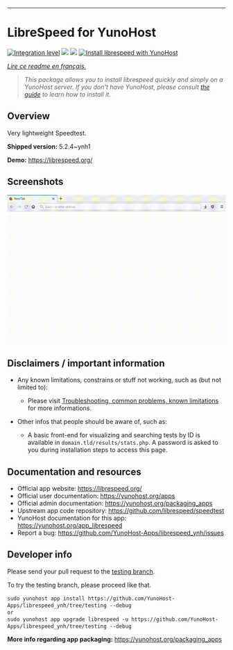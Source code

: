 

---

<!--
N.B.: This README was automatically generated by https://github.com/YunoHost/apps/tree/master/tools/README-generator
It shall NOT be edited by hand.
-->

# LibreSpeed for YunoHost

[![Integration level](https://dash.yunohost.org/integration/librespeed.svg)](https://dash.yunohost.org/appci/app/librespeed) ![](https://ci-apps.yunohost.org/ci/badges/librespeed.status.svg)  ![](https://ci-apps.yunohost.org/ci/badges/librespeed.maintain.svg)
[![Install librespeed with YunoHost](https://install-app.yunohost.org/install-with-yunohost.svg)](https://install-app.yunohost.org/?app=librespeed)

*[Lire ce readme en français.](./README_fr.md)*

> *This package allows you to install librespeed quickly and simply on a YunoHost server.
If you don't have YunoHost, please consult [the guide](https://yunohost.org/#/install) to learn how to install it.*

## Overview

Very lightweight Speedtest.

**Shipped version:** 5.2.4~ynh1

**Demo:** https://librespeed.org/


## Screenshots


   ![](./doc/screenshots/librespeed_screenshot.gif)




## Disclaimers / important information

* Any known limitations, constrains or stuff not working, such as (but not limited to):
    * Please visit [Troubleshooting, common problems, known limitations](https://github.com/librespeed/speedtest/wiki/Troubleshooting,-common-problems,-known-limitations) for more informations.

* Other infos that people should be aware of, such as:
    * A basic front-end for visualizing and searching tests by ID is available in `domain.tld/results/stats.php`. A password is asked to you during installation steps to access this page. 



## Documentation and resources

* Official app website: https://librespeed.org/
* Official user documentation: https://yunohost.org/apps
* Official admin documentation: https://yunohost.org/packaging_apps
* Upstream app code repository:  https://github.com/librespeed/speedtest
* YunoHost documentation for this app: https://yunohost.org/app_librespeed
* Report a bug: https://github.com/YunoHost-Apps/librespeed_ynh/issues

## Developer info

Please send your pull request to the [testing branch](https://github.com/YunoHost-Apps/librespeed_ynh/tree/testing).

To try the testing branch, please proceed like that.
```
sudo yunohost app install https://github.com/YunoHost-Apps/librespeed_ynh/tree/testing --debug
or
sudo yunohost app upgrade librespeed -u https://github.com/YunoHost-Apps/librespeed_ynh/tree/testing --debug
```

**More info regarding app packaging:** https://yunohost.org/packaging_apps
